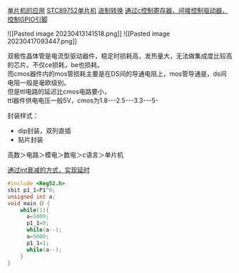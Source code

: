 [单片机的应用](https://www.bilibili.com/video/BV1Mb411e7re?t=321.6&p=3)
[STC89752单片机](https://www.bilibili.com/video/BV1Mb411e7re?t=533.3&p=3)
[进制转换](https://www.bilibili.com/video/BV1Mb411e7re?t=1501.6&p=4)
[通过c控制寄存器，间接控制驱动器，控制GPIO引脚](https://www.bilibili.com/video/BV1Mb411e7re?p=4&spm_id_from=pageDriver&vd_source=b92112731015c20054034d26c9ad8a67)

![[Pasted image 20230413141518.png]]
![[Pasted image 20230417093447.png]]

双极性晶体管是电流型驱动器件，稳定时损耗高，发热量大，无法做集成度比较高的芯片。不仅ce损耗，be也损耗。  
而cmos器件内的mos管损耗主要是在DS间的导通电阻上，mos管导通是，ds间电阻一般是毫欧级别。  
但是ttl电路的延迟比cmos电路要小，  
ttl器件供电电压一般5V，cmos为1.8---2.5---3.3---5-

封装样式：
- dip封装，双列直插
- 贴片封装

高数＞电路＞模电＞数电＞c语言＞单片机

[通过int衰减的方式，实现延时](https://www.bilibili.com/video/BV1DW411a7mz?t=2202.4&p=2)
```c
#include <Reg52.h>
sbit p1_1=P1^0;
unsigned int a;
void main（）{
	while(1){
      a=5000;
      p1_1=0;
      while(a--);
      a=5000;
      p1_1=1;
      while(a--);
	}
}
```